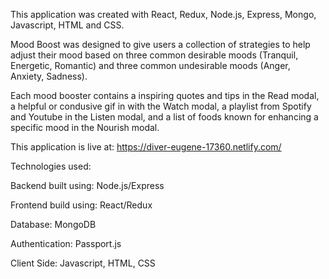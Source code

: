This application was created with React, Redux, Node.js, Express, Mongo, Javascript, HTML and CSS. 

Mood Boost was designed to give users a collection of strategies to help adjust their mood based on three common desirable moods (Tranquil, Energetic, Romantic) and three common undesirable moods (Anger, Anxiety, Sadness).

Each mood booster contains a inspiring quotes and tips in the Read modal, a helpful or condusive gif in with the Watch modal, a playlist from Spotify and Youtube in the Listen modal, and a list of foods known for enhancing a specific mood in the Nourish modal. 

This application is live at: https://diver-eugene-17360.netlify.com/

Technologies used:

Backend built using: Node.js/Express

Frontend build using: React/Redux

Database: MongoDB

Authentication: Passport.js

Client Side: Javascript, HTML, CSS